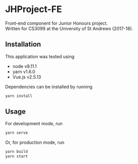 # JHProject-FE

Front-end component for Junior Honours project.\
Written for CS3099 at the University of St Andrews (2017-18).

## Installation

This application was tested using

- node v9.11.1
- yarn v1.6.0
- Vue.js v2.5.13

Dependencies can be installed by running

```sh
yarn install
```

## Usage

For development mode, run

```sh
yarn serve
```

Or, for production mode, run

```sh
yarn build
yarn start
```

